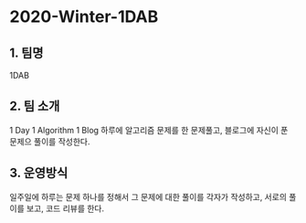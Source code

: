 # 2020-Winter-1DAB

## 1. 팀명

1DAB

## 2. 팀 소개

1 Day 1 Algorithm 1 Blog
하루에 알고리즘 문제를 한 문제풀고, 블로그에 자신이 푼 문제으 풀이를 작성한다.

## 3. 운영방식

일주일에 하루는 문제 하나를 정해서 그 문제에 대한 풀이를 각자가 작성하고, 서로의 풀이를 보고, 코드 리뷰를 한다.

